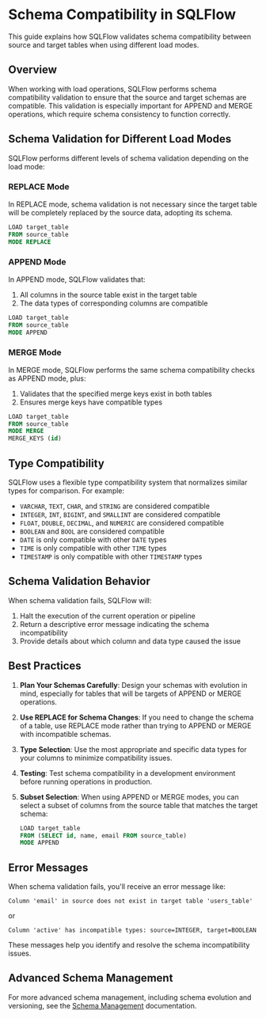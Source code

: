 # Schema Compatibility in SQLFlow

This guide explains how SQLFlow validates schema compatibility between source and target tables when using different load modes.

## Overview

When working with load operations, SQLFlow performs schema compatibility validation to ensure that the source and target schemas are compatible. This validation is especially important for APPEND and MERGE operations, which require schema consistency to function correctly.

## Schema Validation for Different Load Modes

SQLFlow performs different levels of schema validation depending on the load mode:

### REPLACE Mode

In REPLACE mode, schema validation is not necessary since the target table will be completely replaced by the source data, adopting its schema.

```sql
LOAD target_table
FROM source_table
MODE REPLACE
```

### APPEND Mode

In APPEND mode, SQLFlow validates that:

1. All columns in the source table exist in the target table
2. The data types of corresponding columns are compatible

```sql
LOAD target_table
FROM source_table
MODE APPEND
```

### MERGE Mode

In MERGE mode, SQLFlow performs the same schema compatibility checks as APPEND mode, plus:

1. Validates that the specified merge keys exist in both tables
2. Ensures merge keys have compatible types

```sql
LOAD target_table
FROM source_table
MODE MERGE
MERGE_KEYS (id)
```

## Type Compatibility

SQLFlow uses a flexible type compatibility system that normalizes similar types for comparison. For example:

- `VARCHAR`, `TEXT`, `CHAR`, and `STRING` are considered compatible
- `INTEGER`, `INT`, `BIGINT`, and `SMALLINT` are considered compatible
- `FLOAT`, `DOUBLE`, `DECIMAL`, and `NUMERIC` are considered compatible
- `BOOLEAN` and `BOOL` are considered compatible
- `DATE` is only compatible with other `DATE` types
- `TIME` is only compatible with other `TIME` types
- `TIMESTAMP` is only compatible with other `TIMESTAMP` types

## Schema Validation Behavior

When schema validation fails, SQLFlow will:

1. Halt the execution of the current operation or pipeline
2. Return a descriptive error message indicating the schema incompatibility
3. Provide details about which column and data type caused the issue

## Best Practices

1. **Plan Your Schemas Carefully**: Design your schemas with evolution in mind, especially for tables that will be targets of APPEND or MERGE operations.

2. **Use REPLACE for Schema Changes**: If you need to change the schema of a table, use REPLACE mode rather than trying to APPEND or MERGE with incompatible schemas.

3. **Type Selection**: Use the most appropriate and specific data types for your columns to minimize compatibility issues.

4. **Testing**: Test schema compatibility in a development environment before running operations in production.

5. **Subset Selection**: When using APPEND or MERGE modes, you can select a subset of columns from the source table that matches the target schema:

   ```sql
   LOAD target_table 
   FROM (SELECT id, name, email FROM source_table)
   MODE APPEND
   ```

## Error Messages

When schema validation fails, you'll receive an error message like:

```
Column 'email' in source does not exist in target table 'users_table'
```

or

```
Column 'active' has incompatible types: source=INTEGER, target=BOOLEAN
```

These messages help you identify and resolve the schema incompatibility issues.

## Advanced Schema Management

For more advanced schema management, including schema evolution and versioning, see the [Schema Management](schema_management.md) documentation. 